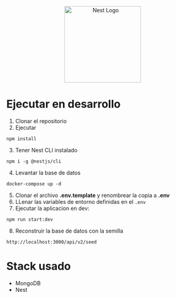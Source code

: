 <p align="center">
  <a href="http://nestjs.com/" target="blank"><img src="https://nestjs.com/img/logo-small.svg" width="200" alt="Nest Logo" /></a>
</p>

# Ejecutar en desarrollo

1. Clonar el repositorio
2. Ejecutar
```
npm install
```
3. Tener Nest CLI instalado
```
npm i -g @nestjs/cli
```
4. Levantar la base de datos
```
docker-compose up -d
```
5. Clonar el archivo __.env.template__ y renombrear la copia a __.env__
6. LLenar las variables de entorno definidas en el ```.env```
7. Ejecutar la aplicacion en dev: 
```
npm run start:dev
```

8. Reconstruir la base de datos con la semilla
```
http://localhost:3000/api/v2/seed
```


# Stack usado
* MongoDB
* Nest